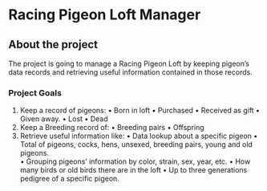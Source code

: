 # Racing Pigeon Loft Manager

## About the project
The project is going to manage a Racing Pigeon Loft by keeping pigeon’s data records and retrieving useful information contained in those records.

### Project Goals
1.	Keep a record of pigeons:
•	Born in loft 
•	Purchased
•	Received as gift
•	Given away.
•	Lost
•	Dead
2.	Keep a Breeding record of:
•	Breeding pairs
•	Offspring
3.	Retrieve useful information like:
•	Data lookup about a specific pigeon
•	Total of pigeons, cocks, hens, unsexed, breeding pairs, young and old pigeons.  
•	Grouping pigeons’ information by color, strain, sex, year, etc.
•	How many birds or old birds there are in the loft
•	Up to three generations pedigree of a specific pigeon.
